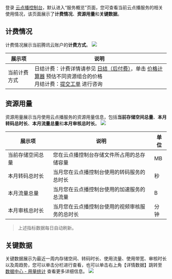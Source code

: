 登录 [云点播控制台](https://console.cloud.tencent.com/vod)，默认进入“服务概览”页面，您可查看当前云点播服务的相关使用情况，该页面展示了**计费情况**、**资源用量**和**关键数据**。


## 计费情况
计费情况展示当前腾讯云账户的**计费方式**。
![](https://main.qcloudimg.com/raw/fe060133c6eabcfa2ad2673fcff2994f.png)
<table border=0 cellpadding="0" cellspacing="0">
<thead>
<tr>
<th>展示项</th>
<th>说明</th>
</tr>
</thead>
<tbody>
<tr>
<td>当前计费方式</td>
<td >日结计费：计费详情请参见 <a href="https://cloud.tencent.com/document/product/266/14666">日结（后付费）</a>，单击 <a href="https://buy.cloud.tencent.com/price/vod/calculator">价格计算器</a> 预估不同资源组合的价格<br>月结计费：<a href="https://console.cloud.tencent.com/workorder/category">提交工单</a> 进行咨询</td>
</tbody></table>


## 资源用量

资源用量展示当月使用云点播服务的资源用量信息，包括**当前存储空间总量**、**本月转码总时长**、**本月流量总量**和**本月审核总时长**。
![](https://main.qcloudimg.com/raw/d10627da8a4ff9a3cef7bf4bc78327a6.png)
<table border=0 cellpadding="0" cellspacing="0">
<thead>
<tr>
<th>展示项</th>
<th>说明</th>
<th>单位</th>
</tr>
</thead>
<tbody>
<tr>
<td>当前存储空间总量</td>
<td >您在云点播控制台存储文件所占用的总存储容量</td>
<td >MB</td>
</tr>
<tr>
<td>本月转码总时长</td>
<td>当月您在云点播控制台使用的转码服务的总时长</td>
<td>秒</td>
</tr>
<tr>
<td>本月流量总量</td>
<td>当月您在云点播控制台使用的加速服务的总流量</td>
<td>B</td>
</tr>
<tr>
<td nowrap="nowrap">本月审核总时长</td>
<td>当月您在云点播控制台使用的视频审核服务的总时长</td>
<td>分钟</td>

</tbody></table>

>上述指标数据每日自动刷新。

## 关键数据

关键数据展示为最近一周内存储空间、转码时长、使用流量、使用带宽、审核时长以及周趋势，您可以单击分栏进行查看，也可以单击右上角【详情数据】跳转至 [数据中心 - 用量统计](https://console.cloud.tencent.com/vod/dosage-statistics/index/cos) 查看更多详细信息。
![](https://main.qcloudimg.com/raw/c6d00023d07f77401280c7fb4250d4cd.png)





